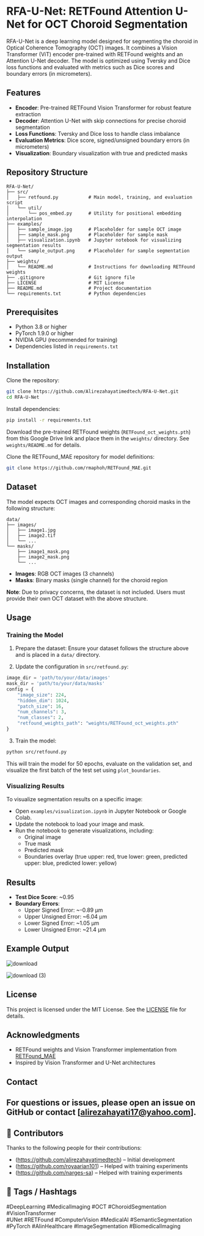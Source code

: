 # RFA-U-Net: RETFound Attention U-Net for OCT Choroid Segmentation

RFA-U-Net is a deep learning model designed for segmenting the choroid in Optical Coherence Tomography (OCT) images. It combines a Vision Transformer (ViT) encoder pre-trained with RETFound weights and an Attention U-Net decoder. The model is optimized using Tversky and Dice loss functions and evaluated with metrics such as Dice scores and boundary errors (in micrometers).

## Features

- **Encoder**: Pre-trained RETFound Vision Transformer for robust feature extraction  
- **Decoder**: Attention U-Net with skip connections for precise choroid segmentation  
- **Loss Functions**: Tversky and Dice loss to handle class imbalance  
- **Evaluation Metrics**: Dice score, signed/unsigned boundary errors (in micrometers)  
- **Visualization**: Boundary visualization with true and predicted masks  

## Repository Structure
```
RFA-U-Net/
├── src/
│   ├── retfound.py           # Main model, training, and evaluation script
│   └── util/
│       └── pos_embed.py      # Utility for positional embedding interpolation
├── examples/
│   ├── sample_image.jpg      # Placeholder for sample OCT image
│   ├── sample_mask.png       # Placeholder for sample mask
│   ├── visualization.ipynb   # Jupyter notebook for visualizing segmentation results
│   └── sample_output.png     # Placeholder for sample segmentation output
├── weights/
│   └── README.md             # Instructions for downloading RETFound weights
├── .gitignore                # Git ignore file
├── LICENSE                   # MIT License
├── README.md                 # Project documentation
└── requirements.txt          # Python dependencies
```

## Prerequisites

- Python 3.8 or higher  
- PyTorch 1.9.0 or higher  
- NVIDIA GPU (recommended for training)  
- Dependencies listed in `requirements.txt`  

## Installation

Clone the repository:
```bash
git clone https://github.com/Alirezahayatimedtech/RFA-U-Net.git
cd RFA-U-Net
```

Install dependencies:
```bash
pip install -r requirements.txt
```

Download the pre-trained RETFound weights (`RETFound_oct_weights.pth`) from this Google Drive link and place them in the `weights/` directory. See `weights/README.md` for details.

Clone the RETFound_MAE repository for model definitions:
```bash
git clone https://github.com/rmaphoh/RETFound_MAE.git
```

## Dataset

The model expects OCT images and corresponding choroid masks in the following structure:

```
data/
├── images/
│   ├── image1.jpg
│   ├── image2.tif
│   └── ...
└── masks/
    ├── image1_mask.png
    ├── image2_mask.png
    └── ...
```

- **Images**: RGB OCT images (3 channels)  
- **Masks**: Binary masks (single channel) for the choroid region  

**Note**: Due to privacy concerns, the dataset is not included. Users must provide their own OCT dataset with the above structure.

## Usage

### Training the Model

1. Prepare the dataset: Ensure your dataset follows the structure above and is placed in a `data/` directory.

2. Update the configuration in `src/retfound.py`:
```python
image_dir = 'path/to/your/data/images'
mask_dir = 'path/to/your/data/masks'
config = {
    "image_size": 224,
    "hidden_dim": 1024,
    "patch_size": 16,
    "num_channels": 3,
    "num_classes": 2,
    "retfound_weights_path": "weights/RETFound_oct_weights.pth"
}
```

3. Train the model:
```bash
python src/retfound.py
```

This will train the model for 50 epochs, evaluate on the validation set, and visualize the first batch of the test set using `plot_boundaries`.

### Visualizing Results

To visualize segmentation results on a specific image:

- Open `examples/visualization.ipynb` in Jupyter Notebook or Google Colab.
- Update the notebook to load your image and mask.
- Run the notebook to generate visualizations, including:
  - Original image  
  - True mask  
  - Predicted mask  
  - Boundaries overlay (true upper: red, true lower: green, predicted upper: blue, predicted lower: yellow)  

## Results


- **Test Dice Score**: ~0.95  
- **Boundary Errors**:  
  - Upper Signed Error: ~-0.89 μm 
  - Upper Unsigned Error: ~6.04 μm 
  - Lower Signed Error: ~1.05 μm  
  - Lower Unsigned Error: ~21.4 μm 

## Example Output
![download](https://github.com/user-attachments/assets/f86b0c96-b683-47f1-9cf5-d159c40cc59a)

![download (3)](https://github.com/user-attachments/assets/b971b051-7c57-46e9-b1eb-a08bed3edcb6)



## License

This project is licensed under the MIT License. See the [LICENSE](LICENSE) file for details.

## Acknowledgments

- RETFound weights and Vision Transformer implementation from [RETFound_MAE](https://github.com/rmaphoh/RETFound_MAE)  
- Inspired by Vision Transformer and U-Net architectures  

## Contact

For questions or issues, please open an issue on GitHub or contact [alirezahayati17@yahoo.com].
---
## 🤝 Contributors

Thanks to the following people for their contributions:

- (https://github.com/alirezahayatimedtech) – Initial development
- (https://github.com/royaarian101) – Helped with training experiments
- (https://github.com/narges-sa) – Helped with training experiments

## 📌 Tags / Hashtags

#DeepLearning #MedicalImaging #OCT #ChoroidSegmentation #VisionTransformer  
#UNet #RETFound #ComputerVision #MedicalAI #SemanticSegmentation  
#PyTorch #AIinHealthcare #ImageSegmentation #BiomedicalImaging


